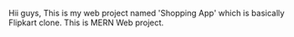 Hii guys,
   This is my web project named 'Shopping App' which is basically Flipkart clone. This is MERN Web project.
